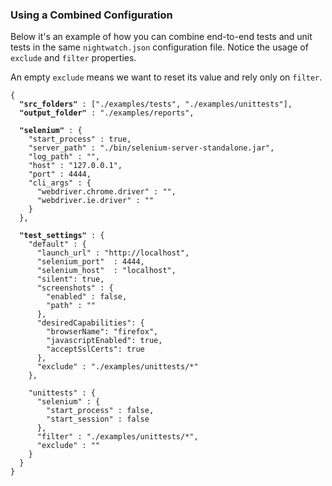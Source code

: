 ### Using a Combined Configuration

Below it's an example of how you can combine end-to-end tests and unit tests in the same `nightwatch.json` configuration file.
Notice the usage of `exclude` and `filter` properties.

An empty `exclude` means we want to reset its value and rely only on `filter`.

<pre><code class="language-javascript">{
  <strong>"src_folders"</strong> : ["./examples/tests", "./examples/unittests"],
  <strong>"output_folder"</strong> : "./examples/reports",

  <strong>"selenium"</strong> : {
    "start_process" : true,
    "server_path" : "./bin/selenium-server-standalone.jar",
    "log_path" : "",
    "host" : "127.0.0.1",
    "port" : 4444,
    "cli_args" : {
      "webdriver.chrome.driver" : "",
      "webdriver.ie.driver" : ""
    }
  },

  <strong>"test_settings"</strong> : {
    "default" : {
      "launch_url" : "http://localhost",
      "selenium_port"  : 4444,
      "selenium_host"  : "localhost",
      "silent": true,
      "screenshots" : {
        "enabled" : false,
        "path" : ""
      },
      "desiredCapabilities": {
        "browserName": "firefox",
        "javascriptEnabled": true,
        "acceptSslCerts": true
      },
      "exclude" : "./examples/unittests/*"
    },

    "unittests" : {
      "selenium" : {
        "start_process" : false,
        "start_session" : false
      },
      "filter" : "./examples/unittests/*",
      "exclude" : ""
    }
  }
}</code></pre>